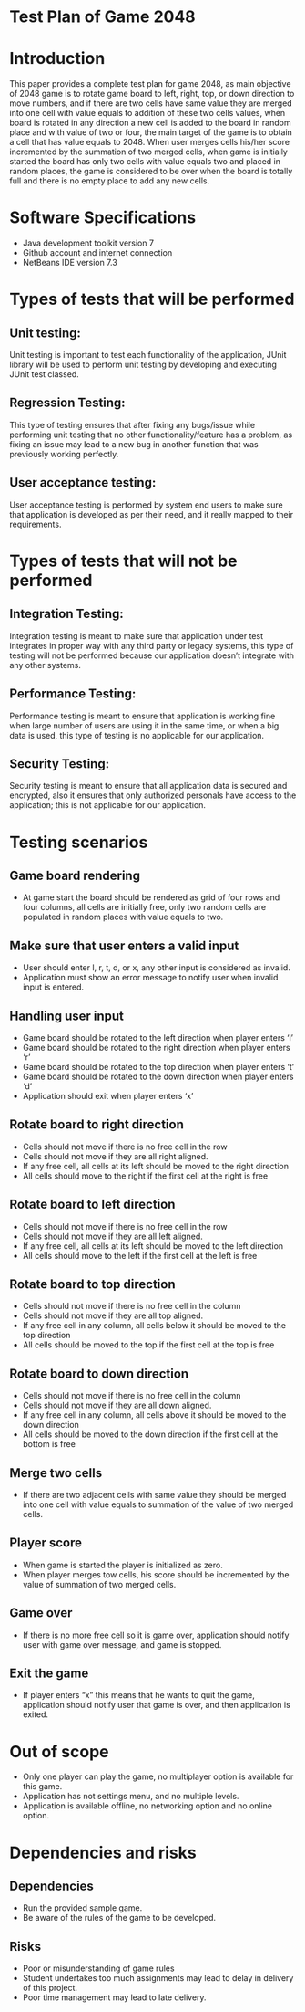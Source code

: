Test Plan of Game 2048
======================

Introduction
============
This paper provides a complete test plan for game 2048, as main objective of 2048 game is to rotate game board to
left, right, top, or down direction to move numbers, and if there are two cells have same value they are merged into
one cell with value equals to addition of these two cells values, when board is rotated in any direction a new cell is
added to the board in random place and with value of two or four, the main target of the game is to obtain a cell that
has value equals to 2048.
When user merges cells his/her score incremented by the summation of two merged cells, when game is initially started 
the board has only two cells with value equals two and placed in random places, the game is considered to be over 
when the board is totally full and there is no empty place to add any new cells.

Software Specifications
=======================
-	Java development toolkit version 7
-	Github account and internet connection
-	NetBeans IDE version 7.3


Types of tests that will be performed
=====================================
Unit testing:
-------------
Unit testing is important to test each functionality of the application, JUnit library will be used to perform unit testing
by developing and 
executing JUnit test classed.

Regression Testing:
-------------------
This type of testing ensures that after fixing any bugs/issue while performing unit testing that no other
functionality/feature has a problem, as fixing an issue may lead to a new bug in another function that was previously working
perfectly.

User acceptance testing:
------------------------
User acceptance testing is performed by system end users to make sure that application is developed as per their need, 
and it really mapped to their requirements.

Types of tests that will not be performed
=========================================
Integration Testing:
--------------------
Integration testing is meant to make sure that application under test integrates in proper way with any third party or legacy
systems, this type of testing will not be performed because our application doesn’t integrate with any other systems.

Performance Testing:
--------------------
Performance testing is meant to ensure that application is working fine when large number of users are using it in the same time,
or when a big data is used, this type of testing is no applicable for our application.

Security Testing:
-----------------
Security testing is meant to ensure that all application data is secured and encrypted, also it ensures that only authorized
personals have access to the application; this is not applicable for our application.

Testing scenarios
==================
Game board rendering
---------------------
-	At game start the board should be rendered as grid of four rows and four columns, all cells are initially free, 
only two random cells are populated in random places with value equals to two.

Make sure that user enters a valid input
----------------------------------------
-	User should enter l, r, t, d, or x, any other input is considered as invalid.
-	Application must show an error message to notify user when invalid input is entered.

Handling user input
-------------------
-	Game board should be rotated to the left direction when player enters ‘l’
-	Game board should be rotated to the right direction when player enters ‘r’
-	Game board should be rotated to the top direction when player enters ‘t’
-	Game board should be rotated to the down direction when player enters ‘d’
-	Application should exit when player enters ‘x’

Rotate board to right direction
-------------------------------
-	Cells should not move if there is no free cell in the row
-	Cells should not move if they are all right aligned.
-	If any free cell, all cells at its left should be moved to the right direction
-	All cells should move to the right if the first cell at the right is free

Rotate board to left direction
------------------------------
-	Cells should not move if there is no free cell in the row
-	Cells should not move if they are all left aligned.
-	If any free cell, all cells at its left should be moved to the left direction
-	All cells should move to the left if the first cell at the left is free

Rotate board to top direction
-----------------------------
-	Cells should not move if there is no free cell in the column
-	Cells should not move if they are all top aligned.
-	If any free cell in any column, all cells below it should be moved to the top direction
-	All cells should  be moved to the top if the first cell at the top is free

Rotate board to down direction
------------------------------
-	Cells should not move if there is no free cell in the column
-	Cells should not move if they are all down aligned.
-	If any free cell in any column, all cells above it should be moved to the down direction
-	All cells should  be moved to the down direction if the first cell at the bottom is free

Merge two cells 
----------------
-	If there are two adjacent cells with same value they should be merged into one cell with value equals to summation of
the value of two merged cells.

Player score
------------
-	When game is started the player is initialized as zero.
-	When player merges tow cells, his score should be incremented by the value of summation of two merged cells.

Game over 
---------
-	If there is no more free cell so it is game over, application should notify user with game over message, 
and game is stopped.

Exit the game
--------------
-	If player enters “x” this means that he wants to quit the game, application should notify user that game is over,
and then application is exited.

Out of scope
============
-	Only one player can play the game, no multiplayer option is available for this game. 
-	Application has not settings menu, and no multiple levels.
-	Application is available offline, no networking option and no online option.

Dependencies and risks
======================
Dependencies
------------
-	Run the provided sample game.
-	Be aware of the rules of the game to be developed.

Risks
------
-	Poor or misunderstanding of game rules
-	Student undertakes too much assignments may lead to delay in delivery of this project.
-	Poor time management may lead to late delivery.
